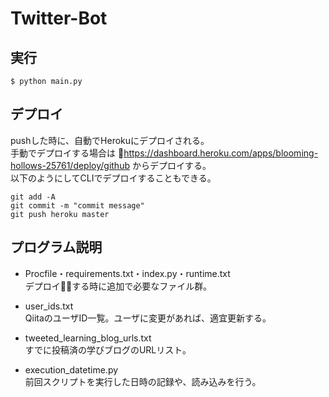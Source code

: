 # Twitter-Bot
## 実行

```
$ python main.py
```

## デプロイ
pushした時に、自動でHerokuにデプロイされる。\
手動でデプロイする場合は
https://dashboard.heroku.com/apps/blooming-hollows-25761/deploy/github
からデプロイする。\
以下のようにしてCLIでデプロイすることもできる。

```
git add -A
git commit -m "commit message"
git push heroku master
```

## プログラム説明
- Procfile・requirements.txt・index.py・runtime.txt\
デプロイする時に追加で必要なファイル群。

- user_ids.txt\
QiitaのユーザID一覧。ユーザに変更があれば、適宜更新する。

- tweeted_learning_blog_urls.txt\
すでに投稿済の学びブログのURLリスト。

- execution_datetime.py\
前回スクリプトを実行した日時の記録や、読み込みを行う。
